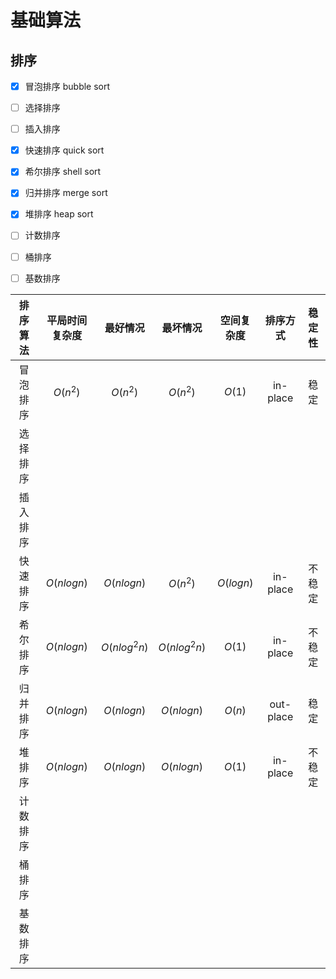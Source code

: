# 基础算法

## 排序
    
- [x] 冒泡排序    bubble sort  
- [ ] 选择排序    
- [ ] 插入排序    
- [x] 快速排序    quick sort  
- [x] 希尔排序    shell sort  
- [x] 归并排序    merge sort  
- [x] 堆排序     heap sort  
- [ ] 计数排序    
- [ ] 桶排序    
- [ ] 基数排序    


| 排序算法 | 平局时间复杂度 | 最好情况 | 最坏情况 | 空间复杂度 | 排序方式 | 稳定性 |
|:--:|:--:|:--:|:--:|:--:|:--:|:--:|
| 冒泡排序 | $O(n^2)$ | $O(n^2)$ | $O(n^2)$ | $O(1)$ | in-place | 稳定 |
| 选择排序 |  |  |  |  |  |  |
| 插入排序 |  |  |  |  |  |  |
| 快速排序 | $O(nlogn)$ | $O(nlogn)$ | $O(n^2)$ | $O(logn)$ | in-place | 不稳定 |
| 希尔排序 | $O(nlogn)$ | $O(nlog^2n)$ | $O(nlog^2n)$ | $O(1)$ | in-place | 不稳定 |
| 归并排序 | $O(nlogn)$ | $O(nlogn)$ | $O(nlogn)$ | $O(n)$ | out-place | 稳定 |
| 堆排序 | $O(nlogn)$ | $O(nlogn)$ | $O(nlogn)$ | $O(1)$ | in-place | 不稳定 |
| 计数排序 |  |  |  |  |  |  |
| 桶排序 |  |  |  |  |  |  |
| 基数排序 |  |  |  |  |  |  |
